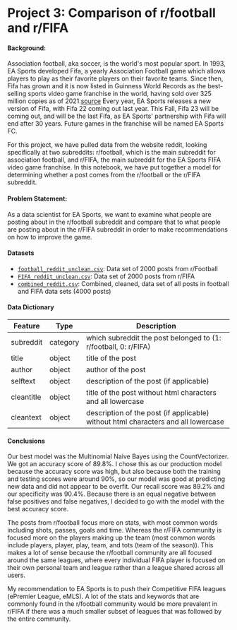 # Project 3: Comparison of r/football and r/FIFA

#### Background:
Association football, aka soccer, is the world's most popular sport. In 1993, EA Sports developed Fifa, a yearly Association Football game which allows players to play as their favorite players on their favorite teams. Since then, Fifa has grown and it is now listed in Guinness World Records as the best-selling sports video game franchise in the world, having sold over 325 million copies as of 2021.[source](https://www.gamesindustry.biz/articles/2021-02-02-ea-extends-uefa-exclusivity-working-on-multiple-fifa-mobile-games) Every year, EA Sports releases a new version of Fifa, with Fifa 22 coming out last year. This Fall, Fifa 23 will be coming out, and will be the last Fifa, as EA Sports' partnership with Fifa will end after 30 years. Future games in the franchise will be named EA Sports FC.

For this project, we have pulled data from the website reddit, looking specifically at two subreddits: r/football, which is the main subreddit for association football, and r/FIFA, the main subreddit for the EA Sports FIFA video game franchise. In this notebook, we have put together a model for determining whether a post comes from the r/football or the r/FIFA subreddit.

#### Problem Statement:
As a data scientist for EA Sports, we want to examine what people are posting about in the r/football subreddit and compare that to what people are posting about in the r/FIFA subreddit in order to make recommendations on how to improve the game.

#### Datasets

* [`football_reddit_unclean.csv`](./data/football_reddit_unclean.csv): Data set of 2000 posts from r/Football 
* [`FIFA_reddit_unclean.csv`](./datasets/FIFA_reddit_unclean.csv): Data set of 2000 posts from r/FIFA 
* [`combined_reddit.csv`](./datasets/combined_reddit.csv): Combined, cleaned, data set of all posts in football and FIFA data sets (4000 posts)

#### Data Dictionary

| Feature | Type  | Description |
|------|------|--------|
|subreddit | category | which subreddit the post belonged to (1: r/football, 0: r/FIFA) |
|title | object | title of the post |
|author | object | author of the post |
|selftext | object | description of the post (if applicable) |
|cleantitle | object | title of the post without html characters and all lowercase |
|cleantext | object | description of the post (if applicable) without html characters and all lowercase |

#### Conclusions
Our best model was the Multinomial Naive Bayes using the CountVectorizer. We got an accuracy score of 89.8%. I chose this as our production model because the accuracy score was high, but also because both the training and testing scores were around 90%, so our model was good at predicting new data and did not appear to be overfit. Our recall score was 89.2% and our specificity was 90.4%. Because there is an equal negative between false positives and false negatives, I decided to go with the model with the best accuracy score.

The posts from r/football focus more on stats, with most common words including shots, passes, goals and time. Whereas the r/FIFA community is focused more on the players making up the team (most common words include players, player, play, team, and tots (team of the season)). This makes a lot of sense because the r/football community are all focused around the same leagues, where every individual FIFA player is focused on their own personal team and league rather than a league shared across all users.

My recommendation to EA Sports is to push their Competitive FIFA leagues (ePremier League, eMLS). A lot of the stats and keywords that are commonly found in the r/football community would be more prevalent in r/FIFA if there was a much smaller subset of leagues that was followed by the entire community.